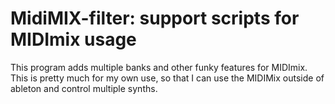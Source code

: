 # MidiMIX-filter: support scripts for MIDImix usage

This program adds multiple banks and other funky features for MIDImix.
This is pretty much for my own use, so that I can use the MIDIMix outside
of ableton and control multiple synths.
